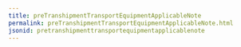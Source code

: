 ```yaml
---
title: preTranshipmentTransportEquipmentApplicableNote
permalink: preTranshipmentTransportEquipmentApplicableNote.html
jsonid: pretranshipmenttransportequipmentapplicablenote
---
```

